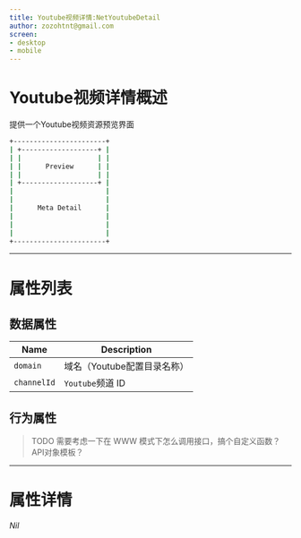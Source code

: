 ```yaml
---
title: Youtube视频详情:NetYoutubeDetail
author: zozohtnt@gmail.com
screen:
- desktop
- mobile
---
```


# Youtube视频详情概述

提供一个Youtube视频资源预览界面

```bash
+-----------------------+
| +-------------------+ |
| |                   | |
| |      Preview      | |
| |                   | |
| +-------------------+ |
|                       |
|                       |
|      Meta Detail      |
|                       |
|                       |
|                       |
+-----------------------+
```

-------------------------------------------------------------
# 属性列表

## 数据属性

| Name               | Description              |
| ------------------ | ------------------------ |
| `domain`           | 域名（Youtube配置目录名称）|
| `channelId`        | `Youtube`频道 ID         |

## 行为属性

> TODO 需要考虑一下在 WWW 模式下怎么调用接口，搞个自定义函数？ API对象模板？

-------------------------------------------------------------
# 属性详情

*Nil*